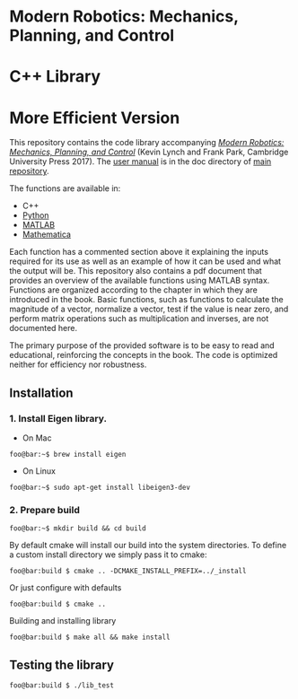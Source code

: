# Modern Robotics:  Mechanics, Planning, and Control 
# C++ Library
# More Efficient Version

This repository contains the code library accompanying [_Modern Robotics:
Mechanics, Planning, and Control_](http://modernrobotics.org) (Kevin Lynch
and Frank Park, Cambridge University Press 2017). The
[user manual](https://github.com/NxRLab/ModernRobotics/blob/master/doc/MRlib.pdf) is in the doc directory of [main repository](https://github.com/NxRLab/ModernRobotics/).

The functions are available in:

* C++
* [Python](https://github.com/NxRLab/ModernRobotics/tree/master/packages/Python)
* [MATLAB](https://github.com/NxRLab/ModernRobotics/tree/master/packages/Matlab)
* [Mathematica](https://github.com/NxRLab/ModernRobotics/tree/master/packages/Mathematica)

Each function has a commented section above it explaining the inputs required for its use as well as an example of how it can be used and what the output will be. This repository also contains a pdf document that provides an overview of the available functions using MATLAB syntax. Functions are organized according to the chapter in which they are introduced in the book. Basic functions, such as functions to calculate the magnitude of a vector, normalize a vector, test if the value is near zero, and perform matrix operations such as multiplication and inverses, are not documented here.

The primary purpose of the provided software is to be easy to read and educational, reinforcing the concepts in the book. The code is optimized neither for efficiency nor robustness.

## Installation

### 1. Install Eigen library.
* On Mac
```console
foo@bar:~$ brew install eigen
```
* On Linux
```console
foo@bar:~$ sudo apt-get install libeigen3-dev
```

### 2. Prepare build
```console
foo@bar:~$ mkdir build && cd build
```

By default cmake will install our build into the system directories.
To define a custom install directory we simply pass it to cmake:
```console
foo@bar:build $ cmake .. -DCMAKE_INSTALL_PREFIX=../_install
```
Or just configure with defaults
```console
foo@bar:build $ cmake ..
```
Building and installing library
```console
foo@bar:build $ make all && make install
```

## Testing the library
```console
foo@bar:build $ ./lib_test
```

